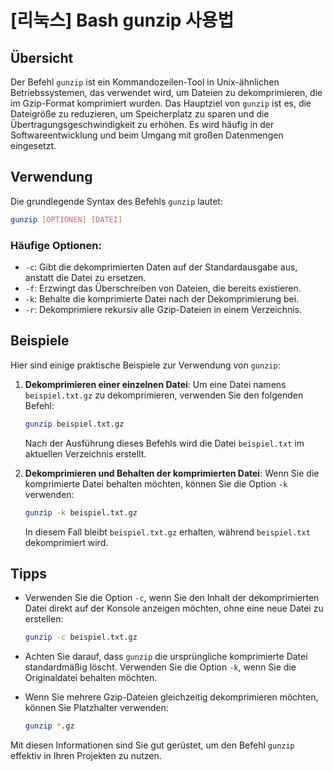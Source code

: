 # [리눅스] Bash gunzip 사용법

## Übersicht
Der Befehl `gunzip` ist ein Kommandozeilen-Tool in Unix-ähnlichen Betriebssystemen, das verwendet wird, um Dateien zu dekomprimieren, die im Gzip-Format komprimiert wurden. Das Hauptziel von `gunzip` ist es, die Dateigröße zu reduzieren, um Speicherplatz zu sparen und die Übertragungsgeschwindigkeit zu erhöhen. Es wird häufig in der Softwareentwicklung und beim Umgang mit großen Datenmengen eingesetzt.

## Verwendung
Die grundlegende Syntax des Befehls `gunzip` lautet:

```bash
gunzip [OPTIONEN] [DATEI]
```

### Häufige Optionen:
- `-c`: Gibt die dekomprimierten Daten auf der Standardausgabe aus, anstatt die Datei zu ersetzen.
- `-f`: Erzwingt das Überschreiben von Dateien, die bereits existieren.
- `-k`: Behalte die komprimierte Datei nach der Dekomprimierung bei.
- `-r`: Dekomprimiere rekursiv alle Gzip-Dateien in einem Verzeichnis.

## Beispiele
Hier sind einige praktische Beispiele zur Verwendung von `gunzip`:

1. **Dekomprimieren einer einzelnen Datei**:
   Um eine Datei namens `beispiel.txt.gz` zu dekomprimieren, verwenden Sie den folgenden Befehl:

   ```bash
   gunzip beispiel.txt.gz
   ```

   Nach der Ausführung dieses Befehls wird die Datei `beispiel.txt` im aktuellen Verzeichnis erstellt.

2. **Dekomprimieren und Behalten der komprimierten Datei**:
   Wenn Sie die komprimierte Datei behalten möchten, können Sie die Option `-k` verwenden:

   ```bash
   gunzip -k beispiel.txt.gz
   ```

   In diesem Fall bleibt `beispiel.txt.gz` erhalten, während `beispiel.txt` dekomprimiert wird.

## Tipps
- Verwenden Sie die Option `-c`, wenn Sie den Inhalt der dekomprimierten Datei direkt auf der Konsole anzeigen möchten, ohne eine neue Datei zu erstellen:

  ```bash
  gunzip -c beispiel.txt.gz
  ```

- Achten Sie darauf, dass `gunzip` die ursprüngliche komprimierte Datei standardmäßig löscht. Verwenden Sie die Option `-k`, wenn Sie die Originaldatei behalten möchten.
- Wenn Sie mehrere Gzip-Dateien gleichzeitig dekomprimieren möchten, können Sie Platzhalter verwenden:

  ```bash
  gunzip *.gz
  ```

Mit diesen Informationen sind Sie gut gerüstet, um den Befehl `gunzip` effektiv in Ihren Projekten zu nutzen.